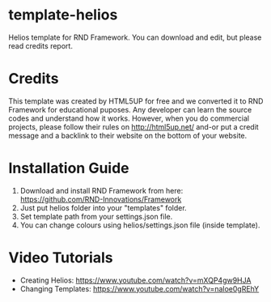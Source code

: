 # template-helios
Helios template for RND Framework. You can download and edit, but please read credits report.

# Credits

This template was created by HTML5UP for free and we converted it to RND Framework for educational puposes. Any developer can learn the source codes and understand how it works. However, when you do commercial projects, please follow their rules on http://html5up.net/ and-or put a credit message and a backlink to their website on the bottom of your website.

# Installation Guide

1. Download and install RND Framework from here: https://github.com/RND-Innovations/Framework
2. Just put helios folder into your "templates" folder.
3. Set template path from your settings.json file.
4. You can change colours using helios/settings.json file (inside template).

# Video Tutorials

- Creating Helios: https://www.youtube.com/watch?v=mXQP4gw9HJA
- Changing Templates: https://www.youtube.com/watch?v=naloe0gREhY
